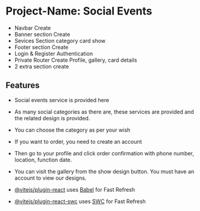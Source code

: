 # Project-Name: Social Events

- Navbar Create
- Banner section Create
- Sevices Section category card show
- Footer section Create
- Login & Register Authentication
- Private Router Create Profile, gallery, card details
- 2 extra section create
## Features

- Social events service is provided here
- As many social categories as there are, these services are provided and the related design is provided.
- You can choose the category as per your wish
- If you want to order, you need to create an account
- Then go to your profile and click order confirmation with phone number, location, function date.
- You can visit the gallery from the show design button. You must have an account to view our designs.

- [@vitejs/plugin-react](https://github.com/vitejs/vite-plugin-react/blob/main/packages/plugin-react/README.md) uses [Babel](https://babeljs.io/) for Fast Refresh
- [@vitejs/plugin-react-swc](https://github.com/vitejs/vite-plugin-react-swc) uses [SWC](https://swc.rs/) for Fast Refresh
